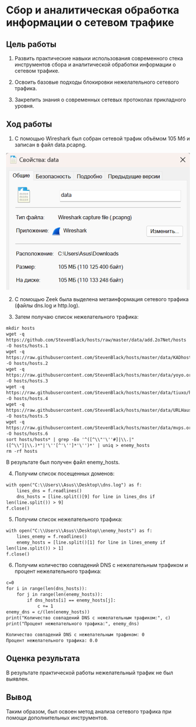 # Сбор и аналитическая обработка информации о сетевом трафике

## Цель работы

1. Развить практические навыки использования современного стека инструментов сбора и аналитической обработки информации о сетевом трафике.

2. Освоить базовые подходы блокировки нежелательного сетевого трафика.

3. Закрепить знания о современных сетевых протоколах прикладного уровня.

## Ход работы

1. C помощью Wireshark был собран сетевой трафик объёмом 105 Мб и записан в файл data.pcapng.

![Image alt](https://github.com/vikulek/SAIZOND/blob/main/lab2/screen/screen.png)

2. С помощью Zeek была выделена метаинформация сетевого трафика (файлы dns.log и http.log).

3. Затем получаю список нежелательного трафика:

```{bash}
mkdir hosts
wget -q https://github.com/StevenBlack/hosts/raw/master/data/add.2o7Net/hosts -O hosts/hosts.1
wget -q https://raw.githubusercontent.com/StevenBlack/hosts/master/data/KADhosts/hosts -O hosts/hosts.2
wget -q https://raw.githubusercontent.com/StevenBlack/hosts/master/data/yoyo.org/hosts -O hosts/hosts.3
wget -q https://raw.githubusercontent.com/StevenBlack/hosts/master/data/tiuxo/hosts -O hosts/hosts.4
wget -q https://raw.githubusercontent.com/StevenBlack/hosts/master/data/URLHaus/hosts -O hosts/hosts.5
wget -q https://raw.githubusercontent.com/StevenBlack/hosts/master/data/mvps.org/hosts -O hosts/hosts.6
sort hosts/hosts* | grep -Eo '^([^\\"'\''#]|\\.|"([^\\"]|\\.)*"|'\''[^'\'']*'\'')*' | uniq > enemy_hosts
rm -rf hosts
```
В результате был получен файл enemy_hosts.

4. Получим список посещенных доменов:

```{python}
with open("C:\\Users\\Asus\\Desktop\\dns.log") as f:
    lines_dns = f.readlines()
    dns_hosts = [line.split()[9] for line in lines_dns if len(line.split()) > 9]
f.close()
```

5. Получим список нежелательного трафика:

```{python}
with open("C:\\Users\\Asus\\Desktop\\enemy_hosts") as f:
    lines_enemy = f.readlines()
    enemy_hosts = [line.split()[1] for line in lines_enemy if len(line.split()) > 1]
f.close()
```

6. Получим количество совпадений DNS с нежелательным трафиком и процент нежелательного трафика:

```{python}
c=0
for i in range(len(dns_hosts)):
    for j in range(len(enemy_hosts)):
        if dns_hosts[i] == enemy_hosts[j]:
            c += 1
enemy_dns = c/(len(enemy_hosts))
print("Количество совпадений DNS с нежелательным трафиком:", c)
print("Процент нежелательного трафика:", enemy_dns)
```
```
Количество совпадений DNS с нежелательным трафиком: 0
Процент нежелательного трафика: 0.0
```

## Оценка результата

В результате практической работы нежелательный трафик не был выявлен.

## Вывод

Таким образом, был освоен метод анализа сетевого трафика при помощи дополнительных инструментов.
